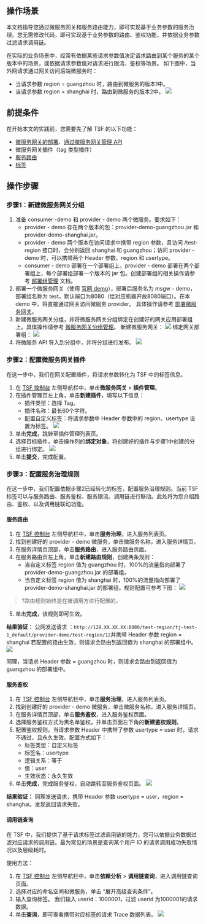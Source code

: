 ## 操作场景

本文档指导您通过微服务网关和服务路由能力，即可实现基于业务参数的服务治理。您无需修改代码，即可实现基于业务参数的路由、鉴权功能，并依据业务参数过滤请求调用链。

在实际的业务场景中，经常有依据某些请求参数值决定请求路由到某个服务的某个版本中的场景，或依据请求参数值对请求进行限流、鉴权等场景。
如下图中，当外网请求通过网关访问后端微服务时：

- 当请求参数 region = guangzhou 时，路由到微服务的版本1中。
- 当请求参数 region = shanghai 时，路由到微服务的版本2中。
  ![](https://main.qcloudimg.com/raw/2d5e46b82d923df94ec62a2decea9c25.png)

## 前提条件

在开始本文的实践前，您需要先了解 TSF 的以下功能：

- [微服务网关的部署](https://cloud.tencent.com/document/product/649/40200)、[通过微服务网关管理 API](https://cloud.tencent.com/document/product/649/40198)
- 微服务网关插件（tag 类型插件）
- [服务路由](https://cloud.tencent.com/document/product/649/18860)
- [标签](https://cloud.tencent.com/document/product/649/34136)



## 操作步骤

### 步骤1：新建微服务网关分组

1. 准备 consumer -demo 和 provider - demo 两个微服务。要求如下：
	- provider - demo 存在两个版本的包：provider-demo-guangzhou.jar 和 provider-demo-shanghai.jar。
	- provider - demo 两个版本在访问请求中携带 region 参数，且访问 /test-region 接口时，会分别返回 shanghai 和 guangzhou；访问 provider - demo 时，可以携带两个 Header 参数、region 和 usertype。
	- consumer - demo 部署在一个部署组上，provider - demo 部署在两个部署组上，每个部署组部署一个版本的 jar 包。创建部署组的相关操作请参考 [部署组管理](https://cloud.tencent.com/document/product/649/15524) 文档。
2. 部署一个微服务网关（使用 [官网 demo](https://alon-deployment-gz-1257356411.cos.ap-guangzhou.myqcloud.com/tsf-demo-simple-1.16.0.zip?_ga=1.242460866.1327193822.1555260342)），部署后服务名为 msgw - demo，部署组名称为 test，默认端口为8080（给对应机器开放8080端口）。在本 demo 中，将直接通过网关访问微服务 provider。
   具体操作请参考 [部署微服务网关](https://cloud.tencent.com/document/product/649/40200)。
3. 新建微服务网关分组，并将微服务网关分组绑定在创建好的网关应用部署组上。具体操作请参考 [微服务网关分组管理](https://cloud.tencent.com/document/product/649/40198)。
   新建微服务网关：
     ![](https://main.qcloudimg.com/raw/a468c9ad77793f59dbdd40028d008720.png)
   绑定网关部署组：
     ![](https://main.qcloudimg.com/raw/b65d1a74c37754856446eb2ece864112.png)
4. 将微服务 API 导入到分组中，并将分组进行发布。
   ![](https://main.qcloudimg.com/raw/b443bbdfbc3ac80d681b92676c331a5c.png)

### 步骤2：配置微服务网关插件

在这一步中，我们在网关配置插件，将请求参数转化为 TSF 中的标签信息。

1. 在 [TSF 控制台](https://console.cloud.tencent.com/tsf) 左侧导航栏中，单击**微服务网关** > **插件管理**。
2. 在插件管理页左上角，单击**新建插件**，填写以下信息：
	- 插件类型：选择 Tag。
	- 插件名称：最长60个字符。
	- 配置自定义标签：将请求参数中 Header 参数中的 region、usertype 设置为标签。
		![](https://main.qcloudimg.com/raw/efd1ef0237354bf760e1cb3e2e3ea59f.png)
3. 单击**完成**，跳转至插件管理列表页。
4. 选择目标插件，单击操作列的**绑定对象**，将创建好的插件与步骤1中创建的分组进行绑定。
   ![](https://main.qcloudimg.com/raw/341513f05ed09497471251a59ad81bbf.png)
5. 单击**提交**，完成配置。



### 步骤3：配置服务治理规则

在这一步中，我们配置依据步骤2已经转化的标签，配置服务治理规则。当前 TSF 标签可以与服务路由、服务鉴权、服务限流、调用链进行联动。此处将为您介绍路由、鉴权、以及调用链联动功能。

#### 服务路由

1. 在 [TSF 控制台](https://console.cloud.tencent.com/tsf) 左侧导航栏中，单击**服务治理**，进入服务列表页。
2. 找到创建好的 provider - demo 微服务，单击微服务名称，进入服务详情页。
3. 在服务详情页顶部，单击**服务路由**，进入服务路由页面。
4. 在服务路由页左上角，单击**新建路由规则**，创建两条规则：
	- 当自定义标签 region 值为 guangzhou 时，100%的流量指向部署了 provider-demo-guangzhou.jar 的部署组。
	- 当自定义标签 region 值为 shanghai 时，100%的流量指向部署了provider-demo-shanghai.jar 的部署组。规则配置可参考下图：
		![](https://main.qcloudimg.com/raw/96b4c14e076b79f46b6b6f1ba529bb02.png)
>?路由规则始终是在被调用方进行配置的。
5. 单击**完成**，该规则即可生效。

**结果验证：**
公网发送请求 ：`http://129.XX.XX.XX:8080/test-region/tj-test-1_default/provider-demo/test-region/12`并携带 Header 参数 region = shanghai
若配置的路由生效，则请求会路由到返回值为 shanghai 的部署组中。
![](https://main.qcloudimg.com/raw/91f295bd7d919cf5744ca5646ff72d45.png)

同理，当请求 Header 参数 = guangzhou 时，则请求会路由到返回值为 guangzhou 的部署组中。



#### 服务鉴权

1. 在 [TSF 控制台](https://console.cloud.tencent.com/tsf) 左侧导航栏中，单击**服务治理**，进入服务列表页。
2. 找到创建好的 provider - demo 微服务，单击微服务名称，进入服务详情页。
3. 在服务详情页顶部，单击**服务鉴权**，进入服务鉴权页面。
4. 选择服务鉴权方式为黑名单鉴权，并单击页面左下角的**新建鉴权规则**。
5. 配置鉴权规则。当请求参数 Header 中携带了参数 usertype = user 时，请求不通过，且永久生效。配置方式如下：
	- 标签类型：自定义标签
	- 标签名：usertype
	- 逻辑关系：等于
	- 值：user
	- 生效状态：永久生效
6. 单击**完成**，完成服务鉴权，自动跳转至服务鉴权页面。
   ![](https://main.qcloudimg.com/raw/10f32baae920b779a77017d5b53c4a05.png)

**结果验证：**
同理发送请求，携带 Header 参数 usertype = user，region = shanghai。发现返回请求失败。



#### 调用链查询

在 TSF 中，我们提供了基于请求标签过滤调用链的能力，您可以依据业务数据过滤对应请求的调用链。最为常见的场景是查询某个用户 ID 的请求调用成功失败情况以及层级耗时。

使用方法：

1. 在 [TSF 控制台](https://console.cloud.tencent.com/tsf) 左侧导航栏中，单击**依赖分析** > **调用链查询**，进入调用链查询页面。
2. 选择对应的命名空间和微服务，单击 “展开高级查询条件”。
3. 输入查询标签。
   我们输入 userid：1000001，过滤 userid 为1000001的请求数据。
4. 单击**查询**，即可查看携带对应标签的请求 Trace 数据列表。
   ![](https://main.qcloudimg.com/raw/d1ed521520b21b2a1d27b84ee54e6539.png)

